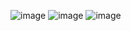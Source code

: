 ![image](https://github.com/user-attachments/assets/d4029e6e-bfcb-49b2-b25e-e9ba93a384b1)
![image](https://github.com/user-attachments/assets/95612dad-80bc-4ca4-a886-820c3903350d)
![image](https://github.com/user-attachments/assets/6f754bfc-89fd-432f-bd1e-9eec8d128599)

